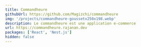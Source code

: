 ```yaml
---
title: Commandheure
githubUrl: https://github.com/Magizchi/commandheure
img: '/projects/commandheure-goussetx250x198.webp'
description: Le commandheure est une application e-commerce
url: https://commandheure.rajanan.dev
packages: ['React', 'Nest.js']
hidden: false
---
```

